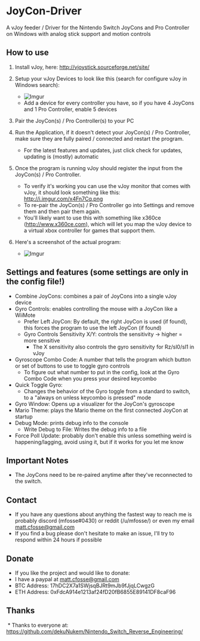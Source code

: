 # JoyCon-Driver
A vJoy feeder / Driver for the Nintendo Switch JoyCons and Pro Controller on Windows with analog stick support and motion controls

## How to use
1. Install vJoy, here: http://vjoystick.sourceforge.net/site/

2. Setup your vJoy Devices to look like this (search for configure vJoy in Windows search):
    * ![Imgur](http://i.imgur.com/nXQDFPK.png)
    * Add a device for every controller you have, so if you have 4 JoyCons and 1 Pro Controller, enable 5 devices

3. Pair the JoyCon(s) / Pro Controller(s) to your PC

4. Run the Application, if it doesn't detect your JoyCon(s) / Pro Controller, make sure they are fully paired / connected and restart the program.
	* For the latest features and updates, just click check for updates, updating is (mostly) automatic

5. Once the program is running vJoy should register the input from the JoyCon(s) / Pro Controller.
    * To verify it's working you can use the vJoy monitor that comes with vJoy, it should look something like this: http://i.imgur.com/x4Fn7Cq.png
    * To re-pair the JoyCon(s) / Pro Controller go into Settings and remove them and then pair them again.
    * You'll likely want to use this with something like x360ce (http://www.x360ce.com), which will let you map the vJoy device to a virtual xbox controller for games that support them.

6. Here's a screenshot of the actual program:
	* ![Imgur](https://i.imgur.com/ihK9WNf.png)

## Settings and features (some settings are only in the config file!)
* Combine JoyCons: combines a pair of JoyCons into a single vJoy device
* Gyro Controls: enables controlling the mouse with a JoyCon like a WiiMote
	* Prefer Left JoyCon: By default, the right JoyCon is used (if found), this forces the program to use the left JoyCon (if found)
	* Gyro Controls Sensitivity X/Y: controls the sensitivity -> higher = more sensitive
		* The X sensitivity also controls the gyro sensitivity for Rz/sl0/sl1 in vJoy
* Gyroscope Combo Code: A number that tells the program which button or set of buttons to use to toggle gyro controls
	* To figure out what number to put in the config, look at the Gyro Combo Code when you press your desired keycombo
* Quick Toggle Gyro:
	* Changes the behavior of the Gyro toggle from a standard to switch, to a "always on unless keycombo is pressed" mode
* Gyro Window: Opens up a visualizer for the JoyCon's gyroscope
* Mario Theme: plays the Mario theme on the first connected JoyCon at startup
* Debug Mode: prints debug info to the console
	* Write Debug to File: Writes the debug info to a file
* Force Poll Update: probably don't enable this unless something weird is happening/lagging, avoid using it, but if it works for you let me know

## Important Notes
* The JoyCons need to be re-paired anytime after they've reconnected to the switch.

## Contact
  * If you have any questions about anything the fastest way to reach me is probably discord (mfosse#0430) or reddit (/u/mfosse/) or even my email matt.cfosse@gmail.com
  * If you find a bug please don't hesitate to make an issue, I'll try to respond within 24 hours if possible

## Donate
  * If you like the project and would like to donate:
  * I have a paypal at matt.cfosse@gmail.com
  * BTC Address: 17hDC2X7a1SWjsqBJRt9mJb9fJjqLCwgzG
  * ETH Address: 0xFdcA914e1213af24fD20fB6855E89141DF8caF96

## Thanks
  * Thanks to everyone at: https://github.com/dekuNukem/Nintendo_Switch_Reverse_Engineering/
